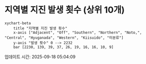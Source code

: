 # 지역별 지진 발생 횟수 (상위 10개)

```mermaid
xychart-beta
    title "지역별 지진 발생 횟수"
    x-axis ["Adjacent", "Off", "Southern", "Northern", "Noto,", "Central", "Hyuganada", "Western", "Kiisuido", "미분류"]
    y-axis "발생 횟수" 0 --> 2232
    bar [2230, 139, 39, 37, 26, 19, 16, 16, 10, 9]
```

업데이트 시간: 2025-09-18 05:04:09
